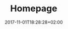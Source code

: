 ---
title: Homepage
date: 2017-11-01T18:28:28+02:00
draft: false
description: Jennifer Choi Mechanical Engineer California State University of Fullerton 

header:
  description: Hello, my name is Jennifer. I live in greater Los Angeles County. I'm keen on <span class="accent-text">blank</span>.
  image:
    url: home-hero.png
    alt: The top of mountain image
    media: "(max-width: 46.25em)"
    params:
    - options: 1130x500
    - options: 848x443
      cmd: Fit
    - options: 565x420
      cmd: Fit
    - options: 360x318
      cmd: Fit
text_groups:
  - name: Intro
    description: Recently graduated from California State University of Fullerton with a mechanical engineering degree. Homesteady of analyzing how things work and move. I definitely enjoy learning about new subjects. It is always helpful to learn about different things in life including different cultures. [My interests are expanded in variety of subjects.]<span class="default-text bold-text">BOLD</span> 
projects:
  - title: Strato
    type: wed design
    link: https://unsplash.com/photos/hpjSkU2UYSU
    image:
      url: works/strato.jpg
      alt: The Strato web design theme
      media: "(max-width: 46.25em)"
      params:
      - options: 1130x590
      - options: 848x443
      - options: 565x420
      - options: 360x318 Left
  - title: Analytik
    type: UI/UX
    link: https://unsplash.com/photos/yeB9jDmHm6M
    class: short-col
    image:
      url: works/analytik.jpg
      alt: The Analytic web design theme
      media: "(max-width: 46.25em)"
      params:
      - options: 364x590 Top
      - options: 848x443 Top
      - options: 565x420
      - options: 360x318
  - title: Friends
    type: Product Development
    link: https://unsplash.com/photos/ir5lIkVFqC4
    class: wide-col
    image:
      url: works/friends.jpg
      alt: The Friends theme
      media: "(max-width: 46.25em)"
      params:
      - options: 746x590 Left
      - options: 848x443 Top
      - options: 565x420 Left
      - options: 360x318 Center
  - title: Food
    type: web design
    link: https://unsplash.com/photos/JVSgcV8_vb4
    class: wide-col
    image:
      url: works/food.jpg
      alt: The Food website for recipes
      media: "(max-width: 46.25em)"
      params:
      - options: 746x590 Center
      - options: 848x443 Center
      - options: 565x420 Center
      - options: 360x318 Center
  - title: StatApp
    type: UI/UX
    link: https://unsplash.com/photos/nJX74kn1yn4
    class: short-col
    image:
      url: works/statapp.jpg
      alt: The application for statistic
      media: "(max-width: 46.25em)"
      params:
      - options: 364x590 Left
      - options: 848x443
      - options: 565x420 Center
      - options: 360x318 Center
---